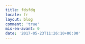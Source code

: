 ```yaml
---
title: fdsfdq
locale: fr
layout: blog
comment: 'true'
mis-en-avant: 0
date: '2017-05-23T11:26:10+00:00'
---
```

